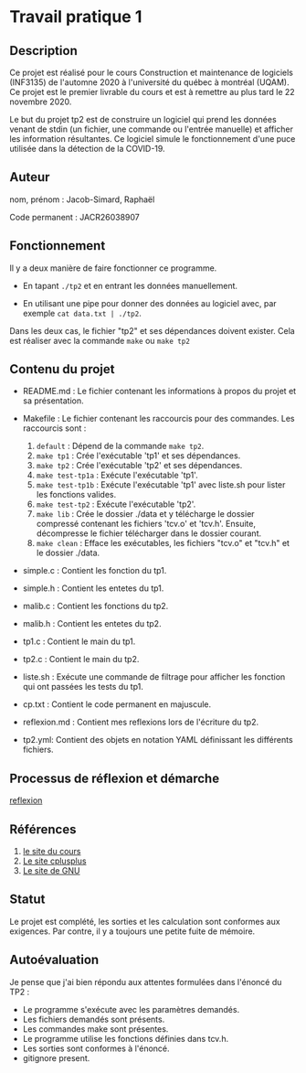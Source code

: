 # Travail pratique 1

## Description

Ce projet est réalisé pour le cours Construction et maintenance de logiciels (INF3135) de l'automne 2020 à l'université du québec à montréal (UQAM). Ce projet est le premier livrable du cours et est à remettre au plus tard le 22 novembre 2020. 

Le but du projet tp2 est de construire un logiciel qui prend les données venant de stdin (un fichier, une commande ou l'entrée manuelle) et afficher les information résultantes. Ce logiciel simule le fonctionnement d'une puce utilisée dans la détection de la COVID-19.

## Auteur

nom, prénom : Jacob-Simard, Raphaël

Code permanent : JACR26038907

## Fonctionnement

Il y a deux manière de faire fonctionner ce programme. 

* En tapant `./tp2` et en entrant les données manuellement. 

* En utilisant une pipe pour donner des données au logiciel avec, par exemple `cat data.txt | ./tp2`.

Dans les deux cas, le fichier "tp2" et ses dépendances doivent exister. Cela est réaliser avec la commande `make` ou `make tp2`

## Contenu du projet

* README.md : Le fichier contenant les informations à propos du projet et sa présentation.
* Makefile : Le fichier contenant les raccourcis pour des commandes. Les raccourcis sont : 

  1. `default` : Dépend de la commande `make tp2`.
  2. `make tp1` : Crée l'exécutable 'tp1' et ses dépendances.
  3. `make tp2` : Crée l'exécutable 'tp2' et ses dépendances.
  4. `make test-tp1a` : Exécute l'exécutable 'tp1'.
  5. `make test-tp1b` : Exécute l'exécutable 'tp1' avec liste.sh pour lister les fonctions valides.
  6. `make test-tp2` : Exécute l'exécutable 'tp2'.
  7. `make lib` : Crée le dossier ./data et y télécharge le dossier compressé contenant les fichiers 'tcv.o' et 'tcv.h'. Ensuite, décompresse le fichier télécharger dans le dossier courant.
  8. `make clean` : Efface les exécutables, les fichiers "tcv.o" et "tcv.h" et le dossier ./data.

* simple.c : Contient les fonction du tp1.
* simple.h : Contient les entetes du tp1.
* malib.c : Contient les fonctions du tp2.
* malib.h : Contient les entetes du tp2.
* tp1.c : Contient le main du tp1. 
* tp2.c : Contient le main du tp2.
* liste.sh : Exécute une commande de filtrage pour afficher les fonction qui ont passées les tests du tp1. 
* cp.txt : Contient le code permanent en majuscule.
* reflexion.md : Contient mes reflexions lors de l'écriture du tp2.
* tp2.yml: Contient des objets en notation YAML définissant les différents fichiers.

## Processus de réflexion et démarche

[reflexion](./reflexion.md)

## Références


1. [le site du cours](https://github.com/guyfrancoeur/INF3135_A2020)
2. [Le site cplusplus](https://www.cplusplus.com)
3. [Le site de GNU](https://www.gnu.org/software/make/manual/html_node/Introduction.html)

## Statut

Le projet est complété, les sorties et les calculation sont conformes aux exigences. Par contre, il y a toujours une petite fuite de mémoire.

## Autoévaluation

Je pense que j'ai bien répondu aux attentes formulées dans l'énoncé du TP2 :

* Le programme s'exécute avec les paramètres demandés.
* Les fichiers demandés sont présents.
* Les commandes make sont présentes.
* Le programme utilise les fonctions définies dans tcv.h.
* Les sorties sont conformes à l'énoncé.
* gitignore present.
